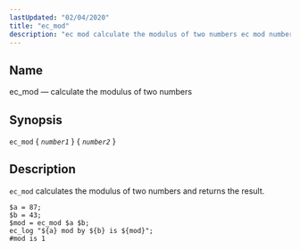```yaml
---
lastUpdated: "02/04/2020"
title: "ec_mod"
description: "ec mod calculate the modulus of two numbers ec mod number 1 number 2 ec mod calculates the modulus of two numbers and returns the result Example 16 82 ec mod example..."
---
```


<a name="sieve.ref.ec_mod"></a> 
## Name

ec_mod — calculate the modulus of two numbers

## Synopsis

`ec_mod` { *`number1`* } { *`number2`* }

<a name="idp30305664"></a> 
## Description

`ec_mod` calculates the modulus of two numbers and returns the result.

<a name="example.ec_mod"></a> 


```
$a = 87;
$b = 43;
$mod = ec_mod $a $b;
ec_log "${a} mod by ${b} is ${mod}";
#mod is 1
```